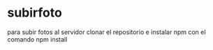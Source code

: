 # subirfoto
para subir fotos al servidor
clonar el repositorio e instalar npm con el comando npm install
